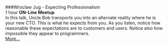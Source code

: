 ###Wroclaw Jug - Expecting Professionalism <br>1 hour
**ON-Line Meetup**<br>
In this talk, Uncle Bob transports you into an alternate reality
where he is your new CTO. This is what he expects from you.
As you listen, notice how reasonable these expectations are to 
customers and users. Notice also how impossible they appear to 
programmers.  
[More...](https://www.meetup.com/WroclawJUG/events/272341141/)
